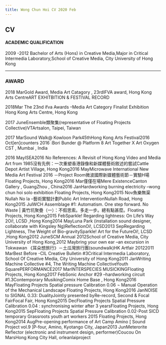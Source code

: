 ```yaml
---
title: Wong Chun Hoi CV 2020 Feb
---
```


## CV


#### ACADEMIC QUALIFICATION
2009 -2012 Bachelor of Arts (Hons) in Creative Media,Major in Critical Intermedia Laboratory,School of Creative Media, City University of Hong Kong

----

### AWARD
2018 MarGold Award, Media Art Catagory  , 23rdIFVA award, Hong Kong Arts CentreART EXHITBITION & FESTIVAL RECORD 

2018Mar The 23nd ifva Awards –Media Art Category Finalist Exhibition Hong Kong Arts Centre, Hong Kong

2017 JuneEnsemble類聚集(representative of Floating Projects Collective)VTArtsalon, Taipei, Taiwan

2017 MarSound Walk@ Kowloon Park45thHong Kong Arts Festival2016 Oct[en]counters 2016 :Bori Bunder @ Platform 8 Art Together X Art Oxygen CST , Mumbai , India

2016 MayISEA2016 No References: A Revisit of Hong Kong Video and Media Art from 1985沒有先例：一次重塑香港錄像和新媒體藝術敘述的嘗試Cattle Depot Artist Village, Hong Kong2016 MayMicrowave International New Media Art Festival 2016 －Project Room微波國際新媒體藝術節－實驗H場Floating Projects, Hong Kong2016 Mar僅僅在場Mere ExistenceCanton Gallery , GuangZhou , China2016 JanHardworking burning electricity –wong chun hoi solo exhibition Floating Projects, Hong Kong2015 Nov魚樂無渠Nullah No la –藝術實驗計劃Public Art InterventionNullah Road, Hong Kong2015 JulWCH Assemblage #1: Automatism. One step forward. No Waste | 黃竹坑聚疊（一）：不假思索。多走一步。總有點甚麼。Floating Projects, Hong Kong2015 FebSparkle! Regarding lightness: On Life’s Way
2Oi!, LCSD ,Hong Kong2014 MayLuna Park (installation sound designer, collaborate with Kingsley Ng)ReflectionOi!, LCSD2013 SepRegarding Lightness, The Weight of Bio-gravitySparkle! Art for the FutureOi!, LCSD ,Hong Kong2012 JuneSCM Annual 2012School of Creative Media, City University of Hong Kong,2012 Maybring your own ear –an excursion in Tokwawan 《耳朵想旅行》－土瓜灣旅行團(soundwalk)HK Artfair 20122011 MarBest Before -CIL Creative Bulletin #3Critical Intermedia Laboratory, School Of Creative Media, City University of Hong Kong2011 JanWriting Machine Collective #4, The Writing Machine CollectiveYouth SquarePERFORMANCE2017 MarINTERSPECIES MUSICKINGFloating Projects, Hong Kong2017 FebSonic Anchor #29 –hardworking circuit #1.3Contemporary MusikingComix Home Base , Hong Kong2016 MayFloating Projects Spatial pressure Calibration 0.06 ¬ Manual Operation of the Mechanical Landscape Floating Projects, Hong Kong2016 JanNOISE to SIGNAL 0.33: DualityJointly presented byRe-record, Second & Focal FairFocal Fair, Hong Kong2015 DecFloating Projects Spatial Pressure Calibration 0.04 : synchronising winter after 3 yearsFloating Projects, Hong Kong2015 SepFloating Projects Spatial Pressure Calibration 0.02-Post SICD temporary Grassroots youth art workers 2015 Floating Projects, Hong Kong2014 AugPre-opening performance of Art Camp Amino [ Sound Project vol.9 ]P-four, Amino, Kyotango City, Japan2013 JunMeterorite Reflector (electronic and instrument design, performer)Coucou On MarsHong Kong City Hall, orleanlaiproject
